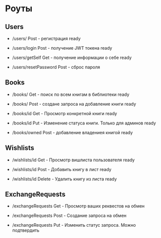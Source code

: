 # Роуты

## Users

- /users/ Post - регистрация ready

- /users/login Post - получение JWT токена ready

- /users/getSelf Get - получение информации о себе ready

- /users/resetPassword Post - сброс пароля

## Books

- /books/ Get - поиск по всем книгам в библиотеки ready

- /books/ Post - создане запроса на добавление книги ready

- /books/id Get - Просмотр конкретной книги ready

- /books/id Put - Изменение статуса книги. Только для админов ready

- /books/owned Post - добавление владениея книгой ready

## Wishlists

- /wishlists/id Get - Просмотр вишлиста пользователя ready

- /wishlists/id Post - Добавить книгу в лист ready

- /wishlists/id Delete - Удалить книгу из листа ready

## ExchangeRequests

- /exchangeRequests Get - Просмотр ваших реквестов на обмен

- /exchangeRequests Post - Создание запроса на обмен

- /exchangeRequests Put - Изменить статус запроса. Можно подтвердить
